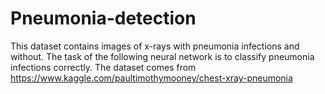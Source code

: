 # Pneumonia-detection

This dataset contains images of x-rays with pneumonia infections and without. The task of the following neural network is to classify pneumonia infections correctly. The dataset comes from https://www.kaggle.com/paultimothymooney/chest-xray-pneumonia
